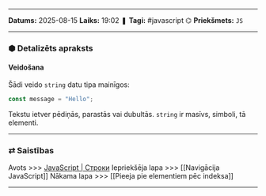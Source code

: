 ___

**Datums:** 2025-08-15
**Laiks:** 19:02
❚ **Tagi:** #javascript 
⌬ **Priekšmets:**  `JS`

---
### ⬢ Detalizēts apraksts
#### Veidošana

Šādi veido `string` datu tipa mainīgos:

```js	
const message = "Hello";
```

Tekstu ietver pēdiņās, parastās vai dubultās. `string` ir masīvs, simboli, tā elementi.

---
### ⇄ Saistības

Avots >>> [JavaScript \| Строки](https://metanit.com/web/javascript/6.1.php)
Iepriekšēja lapa >>> [[Navigācija JavaScript]]
Nākama lapa >>> [[Pieeja pie elementiem pēc indeksa]]

---